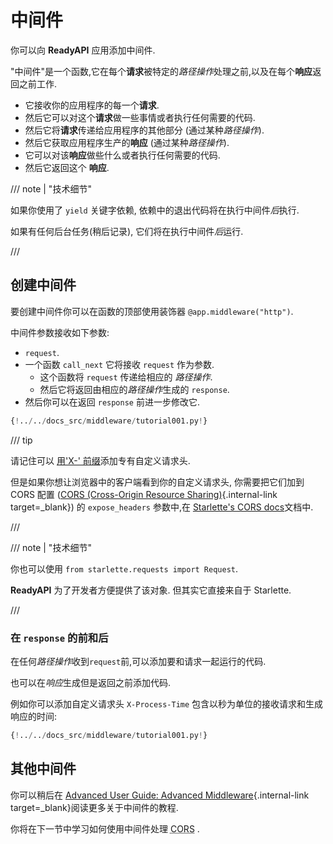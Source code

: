 # 中间件

你可以向 **ReadyAPI** 应用添加中间件.

"中间件"是一个函数,它在每个**请求**被特定的*路径操作*处理之前,以及在每个**响应**返回之前工作.

* 它接收你的应用程序的每一个**请求**.
* 然后它可以对这个**请求**做一些事情或者执行任何需要的代码.
* 然后它将**请求**传递给应用程序的其他部分 (通过某种*路径操作*).
* 然后它获取应用程序生产的**响应** (通过某种*路径操作*).
* 它可以对该**响应**做些什么或者执行任何需要的代码.
* 然后它返回这个 **响应**.

/// note | "技术细节"

如果你使用了 `yield` 关键字依赖, 依赖中的退出代码将在执行中间件*后*执行.

如果有任何后台任务(稍后记录), 它们将在执行中间件*后*运行.

///

## 创建中间件

要创建中间件你可以在函数的顶部使用装饰器 `@app.middleware("http")`.

中间件参数接收如下参数:

* `request`.
* 一个函数 `call_next` 它将接收 `request` 作为参数.
    * 这个函数将 `request` 传递给相应的 *路径操作*.
    * 然后它将返回由相应的*路径操作*生成的 `response`.
* 然后你可以在返回 `response` 前进一步修改它.

```Python hl_lines="8-9  11  14"
{!../../docs_src/middleware/tutorial001.py!}
```

/// tip

请记住可以 <a href="https://developer.mozilla.org/en-US/docs/Web/HTTP/Headers" class="external-link" target="_blank">用'X-' 前缀</a>添加专有自定义请求头.

但是如果你想让浏览器中的客户端看到你的自定义请求头, 你需要把它们加到 CORS 配置 ([CORS (Cross-Origin Resource Sharing)](cors.md){.internal-link target=_blank}) 的 `expose_headers` 参数中,在 <a href="https://www.starlette.io/middleware/#corsmiddleware" class="external-link" target="_blank">Starlette's CORS docs</a>文档中.

///

/// note | "技术细节"

你也可以使用 `from starlette.requests import Request`.

**ReadyAPI** 为了开发者方便提供了该对象. 但其实它直接来自于 Starlette.

///

### 在 `response` 的前和后

在任何*路径操作*收到`request`前,可以添加要和请求一起运行的代码.

也可以在*响应*生成但是返回之前添加代码.

例如你可以添加自定义请求头 `X-Process-Time` 包含以秒为单位的接收请求和生成响应的时间:

```Python hl_lines="10  12-13"
{!../../docs_src/middleware/tutorial001.py!}
```

## 其他中间件

你可以稍后在 [Advanced User Guide: Advanced Middleware](../advanced/middleware.md){.internal-link target=_blank}阅读更多关于中间件的教程.

你将在下一节中学习如何使用中间件处理 <abbr title="Cross-Origin Resource Sharing">CORS</abbr> .
